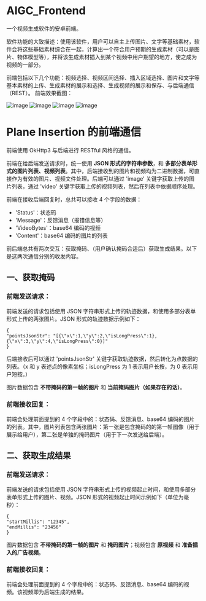 # AIGC_Frontend

一个视频生成软件的安卓前端。   

软件功能的大致描述：使用该软件，用户可以自主上传图片、文字等基础素材，软件会将这些基础素材综合在一起，计算出一个符合用户预期的生成素材（可以是图片、物体模型等），并将该生成素材插入到某个视频中用户期望的地方，使之成为视频的一部分。   

前端包括以下几个功能：视频选择、视频区间选择、插入区域选择、图片和文字等基本素材的上传、生成素材的展示和选择、生成视频的展示和保存、与后端通信（REST）。
前端效果截图：   

![image](https://github.com/qwq-y/ADS_Application/assets/94696811/bbdd1619-c9d3-4811-bc7f-e75980cf4092)
![image](https://github.com/qwq-y/ADS_Application/assets/94696811/fc803c36-51d9-41d3-b9e0-44d633467c99)
![image](https://github.com/qwq-y/ADS_Application/assets/94696811/0cfbec01-8f68-4bb2-a6da-7fe1ab8afe51)
![image](https://github.com/qwq-y/ADS_Application/assets/94696811/a99864ce-f3f8-4ae6-ae71-7b0c2d336f8b)

# Plane Insertion 的前端通信

前端使用 OkHttp3 与后端进行 RESTful 风格的通信。   

前端在给后端发送请求时，统一使用 **JSON 形式的字符串参数**，和 **多部分表单形式的图片列表、视频列表**。其中，后端接收到的图片和视频均为二进制数据，可直接作为有效的图片、视频文件处理。后端可以通过 'image' 关键字获取上传的图片列表，通过 'video' 关键字获取上传的视频列表，然后在列表中依据顺序处理。

前端在接收后端回复时，总共可以接收 4 个字段的数据：

- 'Status'：状态码   
- 'Message'：反馈消息（报错信息等）   
- 'VideoBytes'：base64 编码的视频     
- 'Content'：base64 编码的图片的列表       

前后端总共有两次交互：获取掩码、（用户确认掩码合适后）获取生成结果。以下是这两次通信分别的收发内容。

## 一、获取掩码

### 前端发送请求：   

前端发送的请求包括使用 JSON 字符串形式上传的轨迹数据，和使用多部分表单形式上传的两张图片。JSON 形式的轨迹数据示例如下：

    {
    "pointsJsonStr": "[{\"x\":1,\"y\":2,\"isLongPress\":1}, {\"x\":3,\"y\":4,\"isLongPress\":0}]"
    }

后端接收后可以通过 'pointsJsonStr' 关键字获取轨迹数据，然后转化为点数据的列表。（x 和 y 表述点的像素坐标；isLongPress 为 1 表示用户长按，为 0 表示用户短按。）   

图片数据包含 **不带掩码的第一帧的图片** 和 **当前掩码图片（如果存在的话）**。

### 前端接收回复：

前端会处理前面提到的 4 个字段中的：状态码、反馈消息、base64 编码的图片的列表。其中，图片列表包含两张图片：第一张是包含掩码的的第一帧图像（用于展示给用户），第二张是单独的掩码图片（用于下一次发送给后端）。   

## 二、获取生成结果

### 前端发送请求：   

前端发送的请求包括使用 JSON 字符串形式上传的视频起止时间，和使用多部分表单形式上传的图片、视频。JSON 形式的视频起止时间示例如下（单位为毫秒）：

    {
    "startMillis": "12345",
    "endMillis": "23456"
    }

图片数据包含 **不带掩码的第一帧的图片** 和 **掩码图片**；视频包含 **原视频** 和 **准备插入的广告视频**。

### 前端接收回复：

前端会处理前面提到的 4 个字段中的：状态码、反馈消息、base64 编码的视频。该视频即为后端生成的结果。
